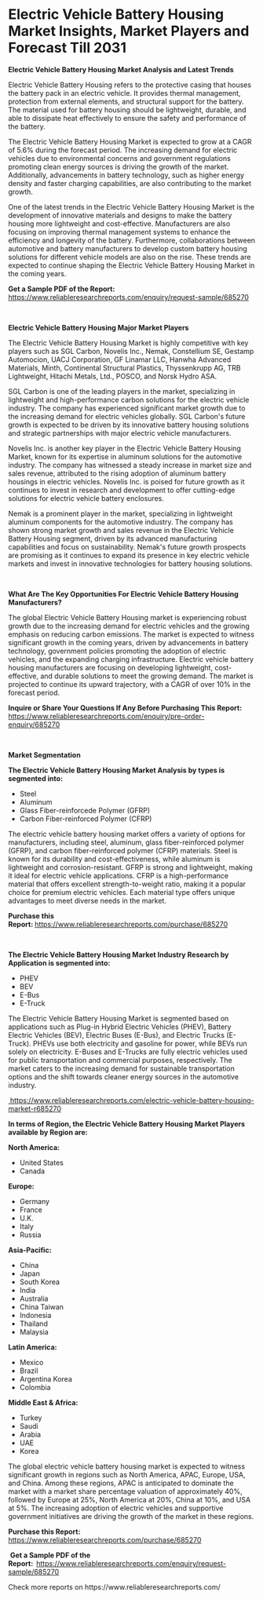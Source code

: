 <p><h1>Electric Vehicle Battery Housing Market Insights, Market Players and Forecast Till 2031</h1></p><p><strong>Electric Vehicle Battery Housing Market Analysis and Latest Trends</strong></p>
<p><p>Electric Vehicle Battery Housing refers to the protective casing that houses the battery pack in an electric vehicle. It provides thermal management, protection from external elements, and structural support for the battery. The material used for battery housing should be lightweight, durable, and able to dissipate heat effectively to ensure the safety and performance of the battery.</p><p>The Electric Vehicle Battery Housing Market is expected to grow at a CAGR of 5.6% during the forecast period. The increasing demand for electric vehicles due to environmental concerns and government regulations promoting clean energy sources is driving the growth of the market. Additionally, advancements in battery technology, such as higher energy density and faster charging capabilities, are also contributing to the market growth.</p><p>One of the latest trends in the Electric Vehicle Battery Housing Market is the development of innovative materials and designs to make the battery housing more lightweight and cost-effective. Manufacturers are also focusing on improving thermal management systems to enhance the efficiency and longevity of the battery. Furthermore, collaborations between automotive and battery manufacturers to develop custom battery housing solutions for different vehicle models are also on the rise. These trends are expected to continue shaping the Electric Vehicle Battery Housing Market in the coming years.</p></p>
<p><strong>Get a Sample PDF of the Report:&nbsp;</strong> <a href="https://www.reliableresearchreports.com/enquiry/request-sample/685270">https://www.reliableresearchreports.com/enquiry/request-sample/685270</a></p>
<p>&nbsp;</p>
<p><strong>Electric Vehicle Battery Housing Major Market Players</strong></p>
<p><p>The Electric Vehicle Battery Housing Market is highly competitive with key players such as SGL Carbon, Novelis Inc., Nemak, Constellium SE, Gestamp Automocion, UACJ Corporation, GF Linamar LLC, Hanwha Advanced Materials, Minth, Continental Structural Plastics, Thyssenkrupp AG, TRB Lightweight, Hitachi Metals, Ltd., POSCO, and Norsk Hydro ASA. </p><p>SGL Carbon is one of the leading players in the market, specializing in lightweight and high-performance carbon solutions for the electric vehicle industry. The company has experienced significant market growth due to the increasing demand for electric vehicles globally. SGL Carbon's future growth is expected to be driven by its innovative battery housing solutions and strategic partnerships with major electric vehicle manufacturers.</p><p>Novelis Inc. is another key player in the Electric Vehicle Battery Housing Market, known for its expertise in aluminum solutions for the automotive industry. The company has witnessed a steady increase in market size and sales revenue, attributed to the rising adoption of aluminum battery housings in electric vehicles. Novelis Inc. is poised for future growth as it continues to invest in research and development to offer cutting-edge solutions for electric vehicle battery enclosures.</p><p>Nemak is a prominent player in the market, specializing in lightweight aluminum components for the automotive industry. The company has shown strong market growth and sales revenue in the Electric Vehicle Battery Housing segment, driven by its advanced manufacturing capabilities and focus on sustainability. Nemak's future growth prospects are promising as it continues to expand its presence in key electric vehicle markets and invest in innovative technologies for battery housing solutions.</p></p>
<p>&nbsp;</p>
<p><strong>What Are The Key Opportunities For Electric Vehicle Battery Housing Manufacturers?</strong></p>
<p><p>The global Electric Vehicle Battery Housing market is experiencing robust growth due to the increasing demand for electric vehicles and the growing emphasis on reducing carbon emissions. The market is expected to witness significant growth in the coming years, driven by advancements in battery technology, government policies promoting the adoption of electric vehicles, and the expanding charging infrastructure. Electric vehicle battery housing manufacturers are focusing on developing lightweight, cost-effective, and durable solutions to meet the growing demand. The market is projected to continue its upward trajectory, with a CAGR of over 10% in the forecast period.</p></p>
<p><strong>Inquire or Share Your Questions If Any Before Purchasing This Report:</strong> <a href="https://www.reliableresearchreports.com/enquiry/pre-order-enquiry/685270">https://www.reliableresearchreports.com/enquiry/pre-order-enquiry/685270</a></p>
<p>&nbsp;</p>
<p><strong>Market Segmentation</strong></p>
<p><strong>The Electric Vehicle Battery Housing Market Analysis by types is segmented into:</strong></p>
<p><ul><li>Steel</li><li>Aluminum</li><li>Glass Fiber-reinforcede Polymer (GFRP)</li><li>Carbon Fiber-reinforced Polymer (CFRP)</li></ul></p>
<p><p>The electric vehicle battery housing market offers a variety of options for manufacturers, including steel, aluminum, glass fiber-reinforced polymer (GFRP), and carbon fiber-reinforced polymer (CFRP) materials. Steel is known for its durability and cost-effectiveness, while aluminum is lightweight and corrosion-resistant. GFRP is strong and lightweight, making it ideal for electric vehicle applications. CFRP is a high-performance material that offers excellent strength-to-weight ratio, making it a popular choice for premium electric vehicles. Each material type offers unique advantages to meet diverse needs in the market.</p></p>
<p><strong>Purchase this Report:&nbsp;</strong><a href="https://www.reliableresearchreports.com/purchase/685270">https://www.reliableresearchreports.com/purchase/685270</a></p>
<p>&nbsp;</p>
<p><strong>The Electric Vehicle Battery Housing Market Industry Research by Application is segmented into:</strong></p>
<p><ul><li>PHEV</li><li>BEV</li><li>E-Bus</li><li>E-Truck</li></ul></p>
<p><p>The Electric Vehicle Battery Housing Market is segmented based on applications such as Plug-in Hybrid Electric Vehicles (PHEV), Battery Electric Vehicles (BEV), Electric Buses (E-Bus), and Electric Trucks (E-Truck). PHEVs use both electricity and gasoline for power, while BEVs run solely on electricity. E-Buses and E-Trucks are fully electric vehicles used for public transportation and commercial purposes, respectively. The market caters to the increasing demand for sustainable transportation options and the shift towards cleaner energy sources in the automotive industry.</p></p>
<p><a href="https://www.reliableresearchreports.com/electric-vehicle-battery-housing-market-r685270">&nbsp;https://www.reliableresearchreports.com/electric-vehicle-battery-housing-market-r685270</a></p>
<p><strong>In terms of Region, the Electric Vehicle Battery Housing Market Players available by Region are:</strong></p>
<p>
    <p> <strong> North America: </strong>
        <ul>
            <li>United States</li>
            <li>Canada</li>
        </ul>
        </p> 
    <p> <strong> Europe: </strong>
        <ul>
            <li>Germany</li>
            <li>France</li>
            <li>U.K.</li>
            <li>Italy</li>
            <li>Russia</li>
        </ul>
        </p> 
    <p> <strong> Asia-Pacific: </strong>
        <ul>
            <li>China</li>
            <li>Japan</li>
            <li>South Korea</li>
            <li>India</li>
            <li>Australia</li>
            <li>China Taiwan</li>
            <li>Indonesia</li>
            <li>Thailand</li>
            <li>Malaysia</li>
        </ul>
        </p> 
    <p> <strong> Latin America: </strong>
        <ul>
            <li>Mexico</li>
            <li>Brazil</li>
            <li>Argentina Korea</li>
            <li>Colombia</li>
        </ul>
        </p> 
    <p> <strong> Middle East & Africa: </strong>
        <ul>
            <li>Turkey</li>
            <li>Saudi</li>
            <li>Arabia</li>
            <li>UAE</li>
            <li>Korea</li>
        </ul>
    </p>
    </p>
<p><p>The global electric vehicle battery housing market is expected to witness significant growth in regions such as North America, APAC, Europe, USA, and China. Among these regions, APAC is anticipated to dominate the market with a market share percentage valuation of approximately 40%, followed by Europe at 25%, North America at 20%, China at 10%, and USA at 5%. The increasing adoption of electric vehicles and supportive government initiatives are driving the growth of the market in these regions.</p></p>
<p><strong>Purchase this Report: </strong><a href="https://www.reliableresearchreports.com/purchase/685270">https://www.reliableresearchreports.com/purchase/685270</a></p>
<p>&nbsp;<strong>Get a Sample PDF of the Report:&nbsp;&nbsp;</strong><a href="https://www.reliableresearchreports.com/enquiry/request-sample/685270">https://www.reliableresearchreports.com/enquiry/request-sample/685270</a></p>
<p><strong></strong></p>
<p>Check more reports on https://www.reliableresearchreports.com/</p>